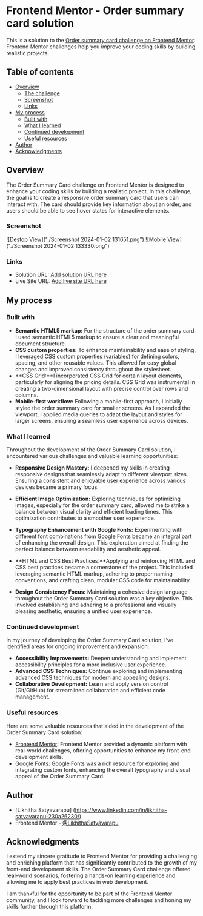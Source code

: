 # Frontend Mentor - Order summary card solution

This is a solution to the [Order summary card challenge on Frontend Mentor](https://www.frontendmentor.io/challenges/order-summary-component-QlPmajDUj). Frontend Mentor challenges help you improve your coding skills by building realistic projects. 

## Table of contents

- [Overview](#overview)
  - [The challenge](#the-challenge)
  - [Screenshot](#screenshot)
  - [Links](#links)
- [My process](#my-process)
  - [Built with](#built-with)
  - [What I learned](#what-i-learned)
  - [Continued development](#continued-development)
  - [Useful resources](#useful-resources)
- [Author](#author)
- [Acknowledgments](#acknowledgments)

## Overview

The Order Summary Card challenge on Frontend Mentor is designed to enhance your coding skills by building a realistic project. In this challenge, the goal is to create a responsive order summary card that users can interact with. The card should provide key information about an order, and users should be able to see hover states for interactive elements.

### Screenshot

![Destop View]("./Screenshot 2024-01-02 131651.png")
![Mobile View]("./Screenshot 2024-01-02 133330.png")

### Links

- Solution URL: [Add solution URL here](https://your-solution-url.com)
- Live Site URL: [Add live site URL here](https://your-live-site-url.com)

## My process

### Built with

- **Semantic HTML5 markup:** For the structure of the order summary card, I used semantic HTML5 markup to ensure a clear and meaningful document structure.
- **CSS custom properties:** To enhance maintainability and ease of styling, I leveraged CSS custom properties (variables) for defining colors, spacing, and other reusable values. This allowed for easy global changes and improved consistency throughout the stylesheet.
- **CSS Grid:**I incorporated CSS Grid for certain layout elements, particularly for aligning the pricing details. CSS Grid was instrumental in creating a two-dimensional layout with precise control over rows and columns.
- **Mobile-first workflow:** Following a mobile-first approach, I initially styled the order summary card for smaller screens. As I expanded the viewport, I applied media queries to adapt the layout and styles for larger screens, ensuring a seamless user experience across devices.

### What I learned

Throughout the development of the Order Summary Card solution, I encountered various challenges and valuable learning opportunities:

- **Responsive Design Mastery:** I deepened my skills in creating responsive designs that seamlessly adapt to different viewport sizes. Ensuring a consistent and enjoyable user experience across various devices became a primary focus.

- **Efficient Image Optimization:** Exploring techniques for optimizing images, especially for the order summary card, allowed me to strike a balance between visual clarity and efficient loading times. This optimization contributes to a smoother user experience.
- **Typography Enhancement with Google Fonts:** Experimenting with different font combinations from Google Fonts became an integral part of enhancing the overall design. This exploration aimed at finding the perfect balance between readability and aesthetic appeal.

- **HTML and CSS Best Practices:**Applying and reinforcing HTML and CSS best practices became a cornerstone of the project. This included leveraging semantic HTML markup, adhering to proper naming conventions, and crafting clean, modular CSS code for maintainability.

- **Design Consistency Focus:** Maintaining a cohesive design language throughout the Order Summary Card solution was a key objective. This involved establishing and adhering to a professional and visually pleasing aesthetic, ensuring a unified user experience.

### Continued development

In my journey of developing the Order Summary Card solution, I've identified areas for ongoing improvement and expansion:

- **Accessibility Improvements:** Deepen understanding and implement accessibility principles for a more inclusive user experience.
- **Advanced CSS Techniques:** Continue exploring and implementing advanced CSS techniques for modern and appealing designs.
- **Collaborative Development:** Learn and apply version control (Git/GitHub) for streamlined collaboration and efficient code management.

### Useful resources

Here are some valuable resources that aided in the development of the Order Summary Card solution:

- [Frontend Mentor](https://www.frontendmentor.io?ref=challenge): Frontend Mentor provided a dynamic platform with real-world challenges, offering opportunities to enhance my front-end development skills.
- [Google Fonts](https://fonts.google.com/): Google Fonts was a rich resource for exploring and integrating custom fonts, enhancing the overall typography and visual appeal of the Order Summary Card.

## Author

- [Likhitha Satyavarapu] (https://www.linkedin.com/in/likhitha-satyavarapu-230a26230/)
- Frontend Mentor - [@LikhithaSatyavarapu](https://www.frontendmentor.io/profile/LikhithaSatyavarapu)

## Acknowledgments

I extend my sincere gratitude to Frontend Mentor  for providing a challenging and enriching platform that has significantly contributed to the growth of my front-end development skills. The Order Summary Card challenge offered real-world scenarios, fostering a hands-on learning experience and allowing me to apply best practices in web development.

I am thankful for the opportunity to be part of the Frontend Mentor community, and I look forward to tackling more challenges and honing my skills further through this platform.
